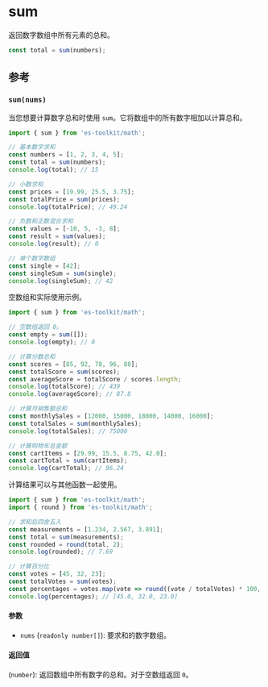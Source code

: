 # sum

返回数字数组中所有元素的总和。

```typescript
const total = sum(numbers);
```

## 参考

### `sum(nums)`

当您想要计算数字总和时使用 `sum`。它将数组中的所有数字相加以计算总和。

```typescript
import { sum } from 'es-toolkit/math';

// 基本数字求和
const numbers = [1, 2, 3, 4, 5];
const total = sum(numbers);
console.log(total); // 15

// 小数求和
const prices = [19.99, 25.5, 3.75];
const totalPrice = sum(prices);
console.log(totalPrice); // 49.24

// 负数和正数混合求和
const values = [-10, 5, -3, 8];
const result = sum(values);
console.log(result); // 0

// 单个数字数组
const single = [42];
const singleSum = sum(single);
console.log(singleSum); // 42
```

空数组和实际使用示例。

```typescript
import { sum } from 'es-toolkit/math';

// 空数组返回 0。
const empty = sum([]);
console.log(empty); // 0

// 计算分数总和
const scores = [85, 92, 78, 96, 88];
const totalScore = sum(scores);
const averageScore = totalScore / scores.length;
console.log(totalScore); // 439
console.log(averageScore); // 87.8

// 计算月销售额总和
const monthlySales = [12000, 15000, 18000, 14000, 16000];
const totalSales = sum(monthlySales);
console.log(totalSales); // 75000

// 计算购物车总金额
const cartItems = [29.99, 15.5, 8.75, 42.0];
const cartTotal = sum(cartItems);
console.log(cartTotal); // 96.24
```

计算结果可以与其他函数一起使用。

```typescript
import { sum } from 'es-toolkit/math';
import { round } from 'es-toolkit/math';

// 求和后四舍五入
const measurements = [1.234, 2.567, 3.891];
const total = sum(measurements);
const rounded = round(total, 2);
console.log(rounded); // 7.69

// 计算百分比
const votes = [45, 32, 23];
const totalVotes = sum(votes);
const percentages = votes.map(vote => round((vote / totalVotes) * 100, 1));
console.log(percentages); // [45.0, 32.0, 23.0]
```

#### 参数

- `nums` (`readonly number[]`): 要求和的数字数组。

#### 返回值

(`number`): 返回数组中所有数字的总和。对于空数组返回 `0`。
